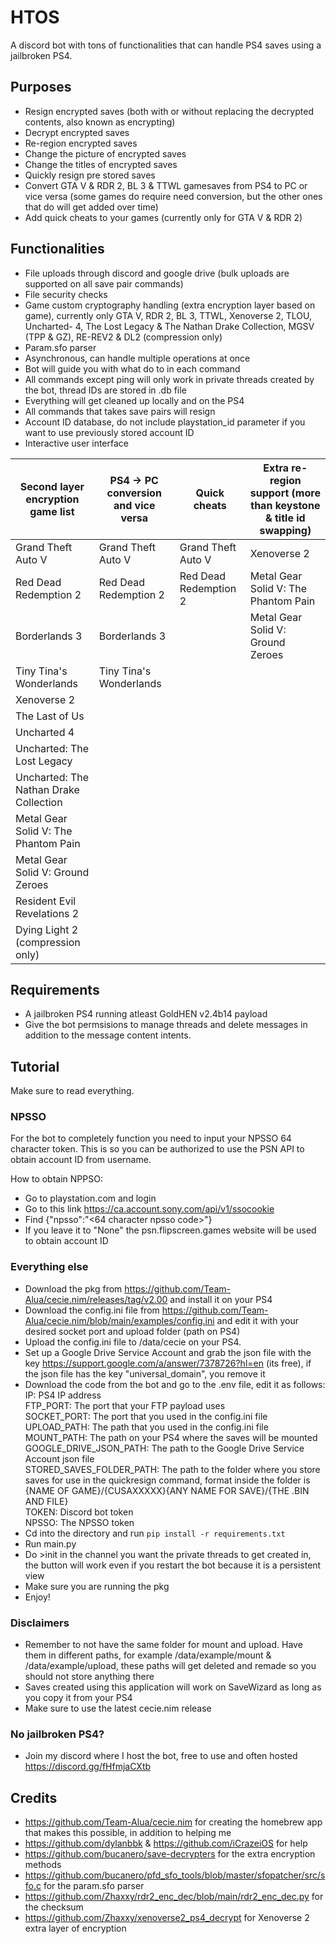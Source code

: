 # HTOS
A discord bot with tons of functionalities that can handle PS4 saves using a jailbroken PS4.

## Purposes
- Resign encrypted saves (both with or without replacing the decrypted contents, also known as encrypting)
- Decrypt encrypted saves
- Re-region encrypted saves
- Change the picture of encrypted saves
- Change the titles of encrypted saves
- Quickly resign pre stored saves
- Convert GTA V & RDR 2, BL 3 & TTWL gamesaves from PS4 to PC or vice versa (some games do require need conversion, but the other ones that do will 
  get added over time)
- Add quick cheats to your games (currently only for GTA V & RDR 2)

## Functionalities
- File uploads through discord and google drive (bulk uploads are supported on all save pair commands)
- File security checks
- Game custom cryptography handling (extra encryption layer based on game), currently only GTA V, RDR 2, BL 3, TTWL, Xenoverse 2, TLOU, Uncharted- 4, The Lost Legacy & The Nathan Drake Collection, MGSV (TPP & GZ), RE-REV2 & DL2 (compression only)
- Param.sfo parser
- Asynchronous, can handle multiple operations at once
- Bot will guide you with what do to in each command
- All commands except ping will only work in private threads created by the bot, thread IDs are stored in .db file
- Everything will get cleaned up locally and on the PS4
- All commands that takes save pairs will resign
- Account ID database, do not include playstation_id parameter if you want to use previously stored account ID
- Interactive user interface

| Second layer encryption game list        | PS4 -> PC conversion and vice versa | Quick cheats             | Extra re-region support (more than keystone & title id swapping) |
| ---------------------------------------- | ----------------------------------- | ------------------------ | ---------------------------------------------------------------- |
| Grand Theft Auto V                       | Grand Theft Auto V                  | Grand Theft Auto V       | Xenoverse 2                                                      |
| Red Dead Redemption 2                    | Red Dead Redemption 2               | Red Dead Redemption 2    | Metal Gear Solid V: The Phantom Pain                             |
| Borderlands 3                            | Borderlands 3                       |                          | Metal Gear Solid V: Ground Zeroes                                |
| Tiny Tina's Wonderlands                  | Tiny Tina's Wonderlands             |
| Xenoverse 2                              | 
| The Last of Us                           | 
| Uncharted 4                              |
| Uncharted: The Lost Legacy               | 
| Uncharted: The Nathan Drake Collection   |
| Metal Gear Solid V: The Phantom Pain     | 
| Metal Gear Solid V: Ground Zeroes        | 
| Resident Evil Revelations 2              |
| Dying Light 2 (compression only)         | 

## Requirements
- A jailbroken PS4 running atleast GoldHEN v2.4b14 payload
- Give the bot permsisions to manage threads and delete messages in addition to the message content intents.

## Tutorial
Make sure to read everything.

### NPSSO
For the bot to completely function you need to input your NPSSO 64 character token. This is so you can be authorized to use the PSN API to obtain account ID from username.

How to obtain NPPSO:

- Go to playstation.com and login
- Go to this link https://ca.account.sony.com/api/v1/ssocookie
- Find {"npsso":"<64 character npsso code>"}
- If you leave it to "None" the psn.flipscreen.games website will be used to obtain account ID

### Everything else
- Download the pkg from https://github.com/Team-Alua/cecie.nim/releases/tag/v2.00 and install it on your PS4
- Download the config.ini file from https://github.com/Team-Alua/cecie.nim/blob/main/examples/config.ini and edit it with your desired 
  socket port and upload folder (path on PS4)
- Upload the config.ini file to /data/cecie on your PS4.
- Set up a Google Drive Service Account and grab the json file with the key 
  https://support.google.com/a/answer/7378726?hl=en (its free), if the json file has the key "universal_domain", you remove it
- Download the code from the bot and go to the .env file, edit it as follows:  
  IP: PS4 IP address  
  FTP_PORT: The port that your FTP payload uses  
  SOCKET_PORT: The port that you used in the config.ini file  
  UPLOAD_PATH: The path that you used in the config.ini file  
  MOUNT_PATH: The path on your PS4 where the saves will be mounted  
  GOOGLE_DRIVE_JSON_PATH: The path to the Google Drive Service Account json file  
  STORED_SAVES_FOLDER_PATH: The path to the folder where you store saves for use in the quickresign command, format inside the folder 
  is {NAME OF GAME}/{CUSAXXXXX}{ANY NAME FOR SAVE}/{THE .BIN AND FILE}  
  TOKEN: Discord bot token  
  NPSSO: The NPSSO token  
- Cd into the directory and run ```pip install -r requirements.txt```
- Run main.py
- Do >init in the channel you want the private threads to get created in, the button will work even if you restart the bot because it is a persistent view
- Make sure you are running the pkg
- Enjoy!
  
### Disclaimers
- Remember to not have the same folder for mount and upload. Have them in different paths, for example /data/example/mount & 
  /data/example/upload, these paths will get deleted and remade so you should not store anything there
- Saves created using this application will work on SaveWizard as long as you copy it from your PS4
- Make sure to use the latest cecie.nim release

### No jailbroken PS4?
- Join my discord where I host the bot, free to use and often hosted
  https://discord.gg/fHfmjaCXtb

## Credits
- https://github.com/Team-Alua/cecie.nim for creating the homebrew app that makes this possible, in addition to helping me
- https://github.com/dylanbbk & https://github.com/iCrazeiOS for help
- https://github.com/bucanero/save-decrypters for the extra encryption methods
- https://github.com/bucanero/pfd_sfo_tools/blob/master/sfopatcher/src/sfo.c for the param.sfo parser
- https://github.com/Zhaxxy/rdr2_enc_dec/blob/main/rdr2_enc_dec.py for the checksum
- https://github.com/Zhaxxy/xenoverse2_ps4_decrypt for Xenoverse 2 extra layer of encryption
